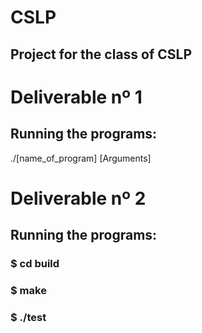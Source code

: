 # CSLP
## Project for the class of CSLP

# Deliverable nº 1

## Running the programs:
 ./[name_of_program] [Arguments]
 
# Deliverable nº 2

## Running the programs:
### $ cd build
### $ make
### $ ./test
